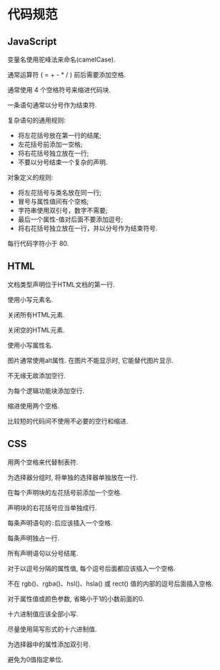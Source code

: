 # 代码规范
## JavaScript
变量名使用驼峰法来命名(camelCase).

通常运算符 ( = + - * / ) 前后需要添加空格.

通常使用 4 个空格符号来缩进代码块.

一条语句通常以分号作为结束符.

复杂语句的通用规则: 
* 将左花括号放在第一行的结尾; 
* 左花括号前添加一空格; 
* 将右花括号独立放在一行; 
* 不要以分号结束一个复杂的声明.

对象定义的规则: 
* 将左花括号与类名放在同一行; 
* 冒号与属性值间有个空格; 
* 字符串使用双引号，数字不需要; 
* 最后一个属性-值对后面不要添加逗号; 
* 将右花括号独立放在一行，并以分号作为结束符号.

每行代码字符小于 80.

## HTML
文档类型声明位于HTML文档的第一行.

使用小写元素名.

关闭所有HTML元素.

关闭空的HTML元素.

使用小写属性名.

图片通常使用alt属性. 在图片不能显示时, 它能替代图片显示.

不无缘无故添加空行.

为每个逻辑功能块添加空行.

缩进使用两个空格.

比较短的代码间不使用不必要的空行和缩进.

## CSS
用两个空格来代替制表符.

为选择器分组时, 将单独的选择器单独放在一行.

在每个声明块的左花括号前添加一个空格.

声明块的右花括号应当单独成行.

每条声明语句的`:`后应该插入一个空格.

每条声明独占一行.

所有声明语句以分号结尾.

对于以逗号分隔的属性值, 每个逗号后面都应该插入一个空格.

不在 rgb()、rgba()、hsl()、hsla() 或 rect() 值的内部的逗号后面插入空格.

对于属性值或颜色参数, 省略小于1的小数前面的0.

十六进制值应该全部小写.

尽量使用简写形式的十六进制值.

为选择器中的属性添加双引号.

避免为0值指定单位.